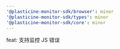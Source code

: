 ```yaml
---
'@plasticine-monitor-sdk/browser': minor
'@plasticine-monitor-sdk/types': minor
'@plasticine-monitor-sdk/core': minor
---
```


feat: 支持监控 JS 错误
